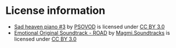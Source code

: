 # License information
* [Sad heaven piano #3](https://freesound.org/people/PSOVOD/sounds/415186/) by [PSOVOD](https://freesound.org/people/PSOVOD/) is licensed under [CC BY 3.0](https://creativecommons.org/licenses/by/3.0/)
* [Emotional Original Soundtrack - ROAD](https://freesound.org/people/Magmi.Soundtracks/sounds/513958/) by [Magmi.Soundtracks](https://freesound.org/people/Magmi.Soundtracks/) is licensed under [CC BY 3.0](https://creativecommons.org/licenses/by/3.0/)
